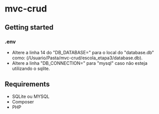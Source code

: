 # mvc-crud

## Getting started

### .env
- Altere a linha 14 do "DB_DATABASE=" para o local do "database.db" como: (/Usuario/Pasta/mvc-crud/escola_etapa3/database.db).
- Altere a linha "DB_CONNECTION=" para "mysql" caso não esteja utilizando o sqlite.

## Requirements

- SQLite ou MYSQL
- Composer
- PHP




